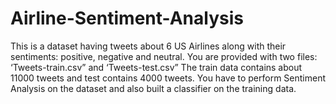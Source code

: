 # Airline-Sentiment-Analysis
This is a dataset having tweets about 6 US Airlines along with their sentiments:
positive, negative and neutral.
You are provided with two files: ‘Tweets-train.csv” and ‘Tweets-test.csv”
The train data contains about 11000 tweets and test contains 4000 tweets. You have
to perform Sentiment Analysis on the dataset and also built a classifier on the
training data.
